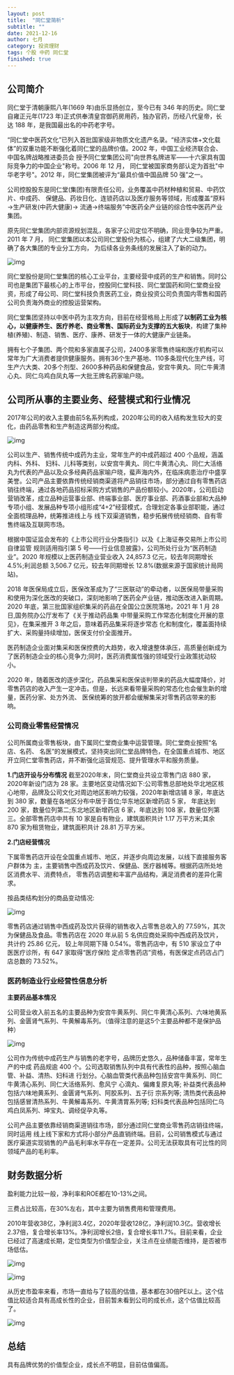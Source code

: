 ```yaml
---
layout: post
title:  "同仁堂简析"
subtitle: ""
date: 2021-12-16
author: 七月
category: 投资理财
tags: 个股 中药 同仁堂
finished: true
---
```


## 公司简介 ##

同仁堂于清朝康熙八年(1669 年)由乐显扬创立，至今已有 346 年的历史。同仁堂自雍正元年(1723 年)正式供奉清皇宫御药房用药，独办官药，历经八代皇帝，长达 188 年，是我国最出名的中药老字号。

“同仁堂中医药文化”已列入首批国家级非物质文化遗产名录。“经济实体+文化载体”的双重功能不断强化着同仁堂的品牌价值。2002 年，中国工业经济联合会、中国名牌战略推进委员会 授予同仁堂集团公司"向世界名牌进军——十六家具有国际竞争力的中国企业"称号。2006 年 12 月， 同仁堂被国家商务部认定为首批"中华老字号"。2012 年，同仁堂集团被评为“最具价值中国品牌 50 强”之一。

公司控股股东是同仁堂(集团)有限责任公司，业务覆盖中药材种植和贸易、中药饮片、中成药、 保健品、药妆日化、连锁药店以及医疗服务等领域，形成覆盖“原料→生产研发(中药大健康)→ 流通→终端服务”中医药全产业链的综合性中医药产业集团。

原先同仁堂集团内部资源规划混乱，各家子公司定位不明确，同业竞争较为严重。2011 年 7 月， 同仁堂集团以本公司同仁堂股份为核心，组建了六大二级集团，明确了各大集团的专业分工方向， 为后续各业务条线的发展注入了新的动力。

![img](/img/v2-bbd084008ac7301db963454c02a550e4_b.png)

同仁堂股份是同仁堂集团的核心工业平台，主要经营中成药的生产和销售。同时公司也是集团下最核心的上市平台，控股同仁堂科技、同仁堂国药和同仁堂商业投资，形成了母公司、同仁堂科技负责医药工业，商业投资公司负责国内零售和国药公司负责海外商业的控股运营架构。

同仁堂集团坚持以中医中药为主攻方向，目前在经营格局上形成了**以制药工业为核心，以健康养生、医疗养老、商业零售、国际药业为支撑的五大板块**，构建了集种植(养殖)、制造、销售、医疗、康养、研发于一体的大健康产业链条。

拥有七个子集团、两个院和多家直属子公司，2400多家零售终端和医疗机构可以常年为广大消费者提供健康服务。拥有36个生产基地、110多条现代化生产线，可生产六大类、20多个剂型、2600多种药品和保健食品，安宫牛黄丸、同仁牛黄清心丸、同仁乌鸡白凤丸等一大批王牌名药家喻户晓。

## 公司所从事的主要业务、经营模式和行业情况

2017年公司的收入主要由前5名系列构成，2020年公司的收入结构发生较大的变化，由药品零售和生产制造这两部分构成。

![img](/img/v2-f0da13c0560276d50493b77277f89507_b.png)

公司以生产、销售传统中成药为主业，常年生产的中成药超过 400 个品规，涵盖内科、外科、 妇科、儿科等类别，以安宫牛黄丸、同仁牛黄清心丸、同仁大活络丸为代表的产品以及众多经典药品家喻户晓，蜚声海内外，在临床病患治疗中盛享美誉。公司产品主要依靠传统经销商渠道将产品销往市场，部分通过自有零售药店销往终端，通过各地药品招标采购方式销售的产品份额较小。2020年，公司启动营销改革，成立品种运营事业部、终端事业部、医疗事业部、药酒事业部和大品种专项小组、发展品种专项小组形成“4+2”经营模式，合理划定各事业部职能，通过全面梳理品种，统筹推进线上与 线下双渠道销售，稳步拓展传统经销商、自有零售终端及互联网市场。

根据中国证监会发布的《上市公司行业分类指引》以及《上海证券交易所上市公司自律监管 规则适用指引第 5 号——行业信息披露》，公司所处行业为“医药制造业”。2020 年规模以上医药制造业营业收入 24,857.3 亿元，较去年同期增长 4.5%;利润总额 3,506.7 亿元，较去年同期增长 12.8%(数据来源于国家统计局网站)。

2018 年医保局成立后，医保改革成为了“三医联动”的牵动者，以医保局带量采购和使用为深化医改的突破口，深刻地影响了医药全产业链，推动医改进入新周期。2020 年底，第三批国家组织集采的药品在全国公立医院落地，2021 年 1 月 28 日,国务院办公厅发布了《关于推动药品集 中带量采购工作常态化制度化开展的意见》，在集采推开 3 年之后，意味着药品集采将逐步常态 化和制度化，覆盖面持续扩大、采购量持续增加，医保支付价全面推开。

医药制造企业面对集采和医保控费的大趋势，收入增速整体承压，高质量创新成为了医药制造企业的核心竞争力;同时，医药消费属性强的领域受行业政策扰动较小。

2020 年，随着医改的逐步深化，药品集采和医保谈判带来的药品大幅度降价，对零售药店的收入产生一定冲击。但是，长远来看带量采购的常态化也会催生新的增量，医药分家、处方外流、 医保统筹的放开都会缓解集采对零售药店带来的影响。

### 公司商业零售经营情况

公司所属商业零售板块，由下属同仁堂商业集中运营管理。同仁堂商业按照“名店、名药、 名医”的发展模式，坚持突出同仁堂品牌特色，在全国重点城市、地区开立同仁堂零售药店，并不断强化运营规范、提升管理水平和服务质量。

**1.门店开设与分布情况** 截至2020年末，同仁堂商业共设立零售门店 880 家，2020年新设门店为 28 家。主要地区变动情况如下:公司零售总部地处华北地区核心地带，品牌及公司文化对周边地区影响力较强，2020年新增店铺 8 家，年底达到 380 家，数量在各地区分布中居于首位;华东地区新增药店 5 家， 年底达到 200 家，数量位列第二;东北地区新增药店 6 家，年底达到 108 家，数量位列第三。全部零售药店中共有 10 家是自有物业，建筑面积共计 1.17 万平方米;其余 870 家为租赁物业，建筑面积共计 28.81 万平方米。

**2.门店经营情况**

下属零售药店开设在全国重点城市、地区，并逐步向周边发展，以线下直接服务客户群体为 主，主要销售中西成药及饮片、保健品、医疗器械等。根据药店所处地区消费水平、消费特点， 零售药店调整和丰富产品结构，满足消费者的差异化需求。

按品类结构划分的商品变动情况: 

![img](/img/v2-3c3077e65da1ae2c6c9cac82e2ed4f73_720w.png)

零售药店通过销售中西成药及饮片获得的销售收入占零售总收入的 77.59%，其次 为保健品及食品。零售药店在 2020 年从前 5 名供应商处采购中西成药及饮片，共计约 25.86 亿元， 较上年同期下降 0.54%。零售药店中，有 510 家设立了中医医疗诊所，有 647 家取得“医疗保险 定点零售药店”资格，有医保定点药店占门店总数的 73.52%。

### 医药制造业行业经营性信息分析

**主要药品基本情况**

公司营业收入前五名的主要品种为安宫牛黄系列、同仁牛黄清心系列、六味地黄系列、金匮肾气系列、牛黄解毒系列。（值得注意的是这5个主要品种都不是保护品种）

![img](/img/v2-1061ff327dae547a5bb439527e107e52_720w.png)

公司作为传统中成药生产与销售的老字号，品牌历史悠久，品种储备丰富，常年生产的中成 药品规逾 400 个。公司选取销售队列中具有代表性的品种，按照心脑血管、补益、清热、妇科进 行划分。心脑血管类代表品种包括安宫牛黄系列、同仁牛黄清心系列、同仁大活络系列、愈风宁 心滴丸、偏瘫复原丸等; 补益类代表品种包括六味地黄系列、金匮肾气系列、阿胶系列、五子衍 宗系列等; 清热类代表品种包括感冒清热系列、牛黄解毒系列、牛黄清胃系列等; 妇科类代表品种包括同仁乌鸡白凤系列、坤宝丸、调经促孕丸等。

公司产品主要依靠经销商渠道销往市场，部分通过同仁堂商业零售药店销往终端，同时运用 线上线下家和方式将小部分产品直销终端。目前，公司销售模式与通过医疗渠道实现销售的产品毛利率水平存在一定差异。公司无法获取具有可比性的同领域产品的毛利率。

## 财务数据分析

盈利能力比较一般，净利率和ROE都在10-13%之间。

三费占比较高，在30%左右，其中主要为销售费用和管理费用。

2010年营收38亿，净利润3.4亿，2020年营收128亿，净利润10.3亿。营收增长2.37倍，复合增长率13%。净利润增长2倍，复合增长率11.7%。目前来看，企业已经过了高速成长期，定位类型为价值型企业，关注点在业绩能否维持，是否被市场低估。

![img](/img/v2-8608963c2637e451616f0052d9c047d0_b.png)

![img](/img/v2-78b80bf18d4d338ff8a0b323dfb57ae8_b.png)

从历史市盈率来看，市场一直给与了较高的估值，基本都在30倍PE以上。这个估值比较适合具有高成长性的企业，目前暂未看到公司的成长点，这个估值比较高了。

![img](/img/v2-06fc11e09701c1dcb620f2be608d5473_b.png)

## 总结

具有品牌优势的价值型企业，成长点不明显，目前估值偏高。